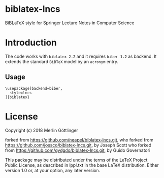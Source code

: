 biblatex-lncs
=============

BiBLaTeX style for Springer Lecture Notes in Computer Science

# Introduction

The code works with `biblatex 2.2` and it requires `biber 1.2` as backend. It
extends the standard `BiBTeX` model by an `acronym` entry.

## Usage

    \usepackage[backend=biber,
      style=lncs
    ]{biblatex}

# License
Copyright (c) 2018 Merlin Göttlinger

forked from https://github.com/neapel/biblatex-lncs.git,
who forked from https://github.com/jossco/biblatex-lncs.git, by Joseph Scott
who forked from https://github.com/gvdgdo/biblatex-lncs.git, by Guido Governatori

This package may be distributed under the terms of the LaTeX Project
Public License, as described in lppl.txt in the base LaTeX distribution.
Either version 1.0 or, at your option, any later version.
